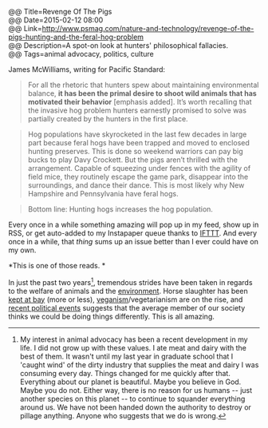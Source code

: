 @@ Title=Revenge Of The Pigs  
@@ Date=2015-02-12 08:00  
@@ Link=http://www.psmag.com/nature-and-technology/revenge-of-the-pigs-hunting-and-the-feral-hog-problem  
@@ Description=A spot-on look at hunters' philosophical fallacies.  
@@ Tags=animal advocacy, politics, culture  

James McWilliams, writing for Pacific Standard:
>For all the rhetoric that hunters spew about maintaining environmental balance, **it has been the primal desire to shoot wild animals that has motivated their behavior** [emphasis added]. It’s worth recalling that the invasive hog problem hunters earnestly promised to solve was partially created by the hunters in the first place.

>Hog populations have skyrocketed in the last few decades in large part because feral hogs have been trapped and moved to enclosed hunting preserves. This is done so weekend warriors can pay big bucks to play Davy Crockett. But the pigs aren’t thrilled with the arrangement. Capable of squeezing under fences with the agility of field mice, they routinely escape the game park, disappear into the surroundings, and dance their dance. This is most likely why New Hampshire and Pennsylvania have feral hogs.

>Bottom line: Hunting hogs increases the hog population. 

Every once in a while something amazing will pop up in my feed, show up in RSS, or get auto-added to my Instapaper queue thanks to [IFTTT](https://ifttt.com/myrecipes/personal/12589716). And every once in a while, that *thing* sums up an issue better than I ever could have on my own.

*This is one of those reads. *

In just the past two years[^1], tremendous strides have been taken in regards to the welfare of animals and the [environment](http://www.huffingtonpost.com/2015/02/11/house-keystone-veto_n_6663392.html). Horse slaughter has been [kept at bay](http://www.humanesociety.org/news/press_releases/2014/12/horse-slaughter-bill-continued-121714.html?credit=web_id85541261) (more or less), [veganism](http://cok.net/blog/2013/03/google-confirms-veganism-on-rise/)/vegetarianism are on the rise, and [recent political events](http://www.mlive.com/lansing-news/index.ssf/2014/11/michigan_voters_reject_wolf_hu.html) suggests that the average member of our society thinks we could be doing things differently. This is all amazing.

[^1]: My interest in animal advocacy has been a recent development in my life. I did not grow up with these values. I ate meat and dairy with the best of them. It wasn't until my last year in graduate school that I 'caught wind' of the dirty industry that supplies the meat and dairy I was consuming every day. Things changed for me quickly after that. Everything about our planet is beautiful. Maybe you believe in God. Maybe you do not. Either way, there is no reason for us humans -- just another species on this planet -- to continue to squander everything around us. We have not been handed down the authority to destroy or pillage anything. Anyone who suggests that we do is wrong.